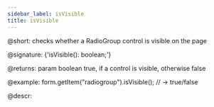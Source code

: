 ```yaml
---
sidebar_label: isVisible
title: isVisible
---          
```


@short: checks whether a RadioGroup control is visible on the page

@signature: {'isVisible(): boolean;'}

@returns:
param   boolean     true, if a control is visible, otherwise false

@example:
form.getItem("radiogroup").isVisible(); 
// -> true/false

@descr:
